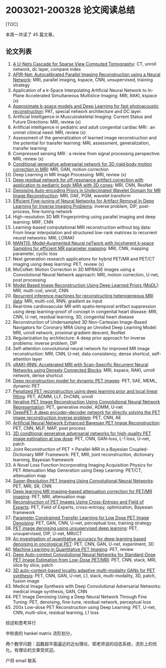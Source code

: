 # 2003021-200328 论文阅读总结

[TOC]

本周一共读了 45 篇文章。

## 论文列表

1. [A U-Nets Cascade for Sparse View Computed Tomography](https://github.com/Theodore-PKU/paper-notes/blob/master/a-u-net-cascade-for-sparse-view-computed-tomography-2018-200321.md): CT, unroll network, dc layer, compare index
2. [APIR-Net: Autocalibrated Parallel Imaging Reconstruction using a Neural Network](https://github.com/Theodore-PKU/paper-notes/blob/master/apir-net-autocalibrated-parallel-imaging-reconstruction-using-a-neural-network-2019-200321.md): MRI, parallel imaging, kspace, CNN, unsupervised, training strategy
3. Application of a k-Space Interpolating Artificial Neural Network to In-Plane Accelerated Simultaneous Multislice Imaging: MRI, RAKI, kspace (x)
4. [Approximate k-space models and Deep Learning for fast photoacoustic reconstruction](https://github.com/Theodore-PKU/paper-notes/blob/master/approximate-k-space-models-and-deep-learning-for-fast-photoacoustic-reconstruction-2018-200321.md): PAT, special network architecture and DC layer.
5. Artificial Intelligence in Musculoskeletal Imaging: Current Status and Future Directions: MRI, review (x)
6. Artificial intelligence in pediatric and adult congenital cardiac MRI : an unmet clinical need: MRI, review (x)
7. Assessment of the generalization of learned image reconstruction and the potential for transfer learning: MRI, assessment, generalization, transfer learning
8. Compressed sensing MRI : a review from signal processing perspective: MRI, review (x)
9. [Conditional generative adversarial network for 3D rigid‐body motion correction in MRI](https://github.com/Theodore-PKU/paper-notes/blob/master/conditional-generative-adversarial-network-for-3d-rigid-body-motion-correction-in-MRI-2019-200323.md): MRI, GAN, motion correction
10. Deep Learning in MR Image Processing: MRI, review (x)
11. [Deep residual network for off‐resonance artifact correction with application to pediatric body MRA with 3D cones](https://github.com/Theodore-PKU/paper-notes/blob/master/deep-residual-network-for-off-resonance-artifact-correction-with-application-to-pediatric-body-mra-with-3d-cones-2019-200323.md): MRI, CNN, ResNet
12. [Denoising Auto-encoding Priors in Undecimated Wavelet Domain for MR Image Reconstruction](https://github.com/Theodore-PKU/paper-notes/blob/master/denoising-auto-encoding-priors-in-undecimated-wavelet-domain-for-mr-image-reconstruction-2019-200323.md): MRI, DAE, PGM, wavelet transform
13. [Efficient Fine-tuning of Neural Networks for Artifact Removal In Deep Learning for Inverse Imaging Problems](https://github.com/Theodore-PKU/paper-notes/blob/master/effcient-fine-tuning-of-neural-networks-for-artifact-removal-in-deep-learning-for-inverse-imaging-problems-2019-200323.md): inverse problem, DIP, post-process, fine-tuning network
14. High-resolution 3D MR Fingerprinting using parallel imaging and deep learning: MRF, CNN
15. Learning-based computational MRI reconstruction without big data: From linear interpolation and structured low-rank matrices to recurrent neural networks: MRI, LORAKI
16. [MANTIS: Model‐Augmented Neural neTwork with Incoherent k‐space Sampling for efficient MR parameter mapping](https://github.com/Theodore-PKU/paper-notes/blob/master/mantis-model-augmented-neural-network-with-incoherent-k-space-sampling-for-efficient-mr-parameter-mapping-2019-200324.md): MRI, CNN, mapping parameter, cyclic loss
17. Next generation research applications for hybrid PET/MR and PET/CT imaging using deep learning: PET, review (x)
18. MoCoNet: Motion Correction in 3D MPRAGE images using a Convolutional Neural Network approach: MRI, motion correction, U-net, post processing
19. [Model Based Image Reconstruction Using Deep Learned Priors (MoDL)](https://github.com/Theodore-PKU/paper-notes/blob/master/model-based-image-reconstruction-using-deep-learned-priors-modl-2018-200324.md): MRI, multi-coil, unroll, CNN
20. [Recurrent inference machines for reconstructing heterogeneous MRI data](https://github.com/Theodore-PKU/paper-notes/blob/master/recurrent-inference-machines-for-reconstructing-heterogeneous-mri-data-2019-200325.md): MRI, multi-coil, RNN, gradient as input
21. Real‐time cardiovascular MR with spatio‐temporal artifact suppression using deep learning–proof of concept in congenital heart disease: MRI, CNN, U-net, residual learning, 3D, congenital heart disease
22. Reconstruction of Undersampled 3D Non-Cartesian Image-Based Navigators for Coronary MRA Using an Unrolled Deep Learning Model: MRI, unroll network, proximal gradient descent, ResNet
23. Regularization by architecture: A deep prior approach for inverse problems: inverse problem, DIP
24. Self-attention convolutional neural network for improved MR image reconstruction: MRI, CNN, U-net, data consistency, dense shortcut, self-attention layer
25. [sRAKI-RNN: Accelerated MRI with Scan-Speciﬁc Recurrent Neural Networks using Densely Connected Blocks](https://github.com/Theodore-PKU/paper-notes/blob/master/sraki-rnn-accelerated-mri-with-scan-specific-recurrent-neural-networks-using-densely-connected-blocks-2019-200325.md): MRI, kspace, RAKI, unroll network, dense shortcut
26. [Deep reconstruction model for dynamic PET images](https://github.com/Theodore-PKU/paper-notes/blob/master/deep-reconstruction-model-for-dynamic-pet-images-2017-200326.md): PET, SAE, MEML, dynamic PET
27. [Penalized PET reconstruction using deep learning prior and local linear fitting](https://github.com/Theodore-PKU/paper-notes/blob/master/penalized-pet-reconstruction-using-deep-learning-prior-and-local-linear-fitting-2018-200326.md): PET, ADMM, LLF, DnCNN, unroll
28. [Iterative PET Image Reconstruction Using Convolutional Neural Network Representation](https://github.com/Theodore-PKU/paper-notes/blob/master/iterative-pet-image-reconstruction-using-convolutional-neural-network-representation-2018-200326.md): PET, generative model, ADMM, U-net
29. [DeepPET: A deep encoder–decoder network for directly solving the PET image reconstruction inverse problem](https://github.com/Theodore-PKU/paper-notes/blob/master/deeppet-a-deep-encoder-decoder-network-for-directly-solving-the-pet-image-reconstruction-inverse-problem-2019-200326.md): PET, CNN, AE
30. [Artificial Neural Network Enhanced Bayesian PET Image Reconstruction](https://github.com/Theodore-PKU/paper-notes/blob/master/artificial-neural-network-enhanced-bayesian-pet-image-reconstruction-2018-200327.md): PET, CNN, MLP, MAP, post process
31. [3D conditional generative adversarial networks for high-quality PET image estimation at low dose](https://github.com/Theodore-PKU/paper-notes/blob/master/3d-conditional-generative-adversarial-networks-for-high-quality-pet-image-estimation-at-low-dose-2018-200327.md): PET, CNN, GAN-loss, L-1 loss, U-net,  patch
32. Joint Reconstruction of PET + Parallel-MRI in a Bayesian Coupled-Dictionary MRF Framework: PET, MRI, joint reconstruction, dictionary learning, Bayesian framework
33. A Novel Loss Function Incorporating Imaging Acquisition Physics for PET Attenuation Map Generation using Deep Learning: PET/CT, attenuation map
34. [Super-Resolution PET Imaging Using Convolutional Neural Networks](https://github.com/Theodore-PKU/paper-notes/blob/master/super-resolution-pet-imaging-using-convolutional-neural-networks-2020-200327.md): PET, MRI, SR, CNN
35. [Deep learning MR imaging–based attenuation correction for PET/MR imaging](https://github.com/Theodore-PKU/paper-notes/blob/master/deep-learning-mr-imaging-based-attenuation-correction-for-pet-mr-imaging-2018-200327.md): PET, MRI, attenuation map
36. [Reconstruction of PET Images Using Cross-Entropy and Field of Experts](https://github.com/Theodore-PKU/paper-notes/blob/master/reconstruction-of-pet-images-using-cross-entropy-and-field-of-experst-2019-200328.md): PET, Field of Experts, cross-entropy, optimization, Bayesian framework
37. [Parameter Constrained Transfer Learning for Low Dose PET Image Denoising](https://github.com/Theodore-PKU/paper-notes/blob/master/parameter-constrained-transfer-learning-for-low-dose-pet-image-denoising-2019-200328.md): PET, GAN, CNN, U-net, perceptual loss, training strategy
38. [PET image denoising using unsupervised deep learning](https://github.com/Theodore-PKU/paper-notes/blob/master/pet-image-denoising-using-unsupervised-deep-learning-2019-200328.md): PET, unsupervised, DIP, U-net, MRI/CT
39. [An investigation of quantitative accuracy for deep learning based denoising in oncological PET](https://github.com/Theodore-PKU/paper-notes/blob/master/an-investigation-of-quantitative-accuracy-for-deep-learning-based-denoising-in-oncological-pet-2019-200328.md): PET, CNN, GAN, U-net, experiment, 3D
40. [Machine Learning in Quantitative PET Imaging](https://github.com/Theodore-PKU/paper-notes/blob/master/machine-learning-in-quantitative-pet-imaging-2020-200328.md): PET, review
41. [Deep Auto-context Convolutional Neural Networks for Standard-Dose PET Image Estimation from Low-Dose PET/MRI](https://github.com/Theodore-PKU/paper-notes/blob/master/deep-auto-context-convolutional-neural-networks-for-standard-dose-pet-image-estimation-from-low-dose-pet-mri-2017-200328.md): PET, CNN, stack, MRI, slice by slice, patch
42. [3D auto-context-based locality adaptive multi-modality GANs for PET synthesis](https://github.com/Theodore-PKU/paper-notes/blob/master/3d-auto-context-based-locality-adpative-multi-modality-gans-for-pet-synthesis-2018-200328.md): PET, CNN, GAN, U-net, L1, stack, multi-modality, 3D, patch, fusion image
43. Medical Image Synthesis with Deep Convolutional Adversarial Networks: medical image synthesis, GAN, CNN
44. PET Image Denoising Using a Deep Neural Network Through Fine Tuning: PET, denoising, fine-tune, residual network, perceptual loss
45. 200x Low-dose PET Reconstruction using Deep Learning: PET, U-net, CNN, multi-slice, residual learning, L1 loss



综述和思考并行

中秋夜的 hankel matrix 流形划分，

两个数学问题：函数超平面逼近的近似理论、鄂老师说的动态系统，流形上的优化。有理论的文章受欢迎。

户将 email 联系

